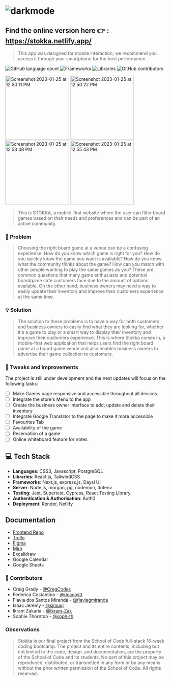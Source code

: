 # ![darkmode](https://user-images.githubusercontent.com/111753918/214645458-2a31bac6-a6bf-454a-afb1-fa52b6f380f6.svg)

## Find the online version here :point_right: : https://stokka.netlify.app/
> This app was designed for mobile interaction; we recommend you access it through your smartphone for the best performance.

![GitHub language count](https://img.shields.io/badge/Languages-3-yellowgreen)
![Frameworks](https://img.shields.io/badge/Frameworks-3-red)
![Libraries](https://img.shields.io/badge/Libraries-2-orange)
![GitHub contributors](https://img.shields.io/badge/Contributors-6-blue)

<img width="200" alt="Screenshot 2023-01-25 at 12 50 11 PM" src="https://user-images.githubusercontent.com/76967175/214610289-d70ff873-8607-45e2-bed5-632e41a947a2.png"> <img width="200" alt="Screenshot 2023-01-25 at 12 50 22 PM" src="https://user-images.githubusercontent.com/76967175/214610482-e4e16374-219c-4f52-9973-9b8c8fcec253.png"> <img width="200" alt="Screenshot 2023-01-25 at 12 53 48 PM" src="https://user-images.githubusercontent.com/76967175/214610952-23408099-dc7d-4f93-92cc-d264dc2c667e.png"> <img width="200" alt="Screenshot 2023-01-25 at 12 55 43 PM" src="https://user-images.githubusercontent.com/76967175/214611452-d252078b-f362-43c2-861e-68fdc4bbd7f8.png">

> This is STOKKA, a mobile-first website where the user can filter board games based on their needs and preferences and can be part of an active community. 

### 🤔 Problem
> Choosing the right board game at a venue can be a confusing experience. How do you know which game is right for you? How do you quickly know the game you want is available? How do you know what the community thinks about the game? How can you match with other people wanting to play the same games as you? These are common questions that many game enthusiasts and potential boardgame cafe customers face due to the amount of options available. On the other hand, business owners may need a way to easily update their inventory and improve their customers experience at the same time. 

### 💡 Solution
> The solution to these problems is to have a way for both customers and business owners to easily find what they are looking for, whether it's a game to play or a smart way to display their inventory and improve their customers experience. This is where Stokka comes in, a mobile-first web application that helps users find the right board game at a board game venue and also enables business owners to advertise their game collection to customers.

### 🔨 Tweaks and improvements

The project is still under development and the next updates will focus on the following tasks:

- [ ] Make Games page responsive and accessible throughout all devices
- [ ] Integrate the store's Menu to the app
- [ ] Create the business owner interface to add, update and delete their inventory
- [ ] Integrate Google Translator to the page to make it more accessible
- [ ] Favourites Tab
- [ ] Availability of the game
- [ ] Reservation of a game
- [ ] Online whiteboard feature for notes

## 💻 Tech Stack

- **Languages**: CSS3, Javascript, PostgreSQL  
- **Libraries**: React.js, TailwindCSS   
- **Frameworks**: Next.js, express.js, Daysi UI    
- **Server**: Node.js, morgan, pg, nodemon, dotenv     
- **Testing**: Jest, Supertest, Cypress, React Testing Library    
- **Authentication & Authorisation**: Auth0    
- **Deployment**: Render, Netlify

## Documentation
- [Frontend Repo](https://github.com/SchoolOfCode/bc13_final-project_front-end-oh-shift)
- [Trello](https://trello.com/b/upXFkDhJ/month-project-oh-shift)
- [Figma](https://www.figma.com/file/Jw7dR2AeXBnpYaAXe5yqtj/Oh-Shift?node-id=0%3A1&t=YmSDWY1KKBriYdmC-1)
- [Miro](https://miro.com/app/board/uXjVP1yHbUU=/?share_link_id=229245606177)
- Excalidraw
- Google Calendar
- Google Sheets

### 🤝 Contributors

- Craig Grady - [@CregCodes](https://github.com/CregCodes)
- Federica Costantino - [@ricacostt](https://github.com/ricacostt)
- Flávia dos Santos Miranda - [@flaviagmiranda](https://github.com/flaviagmiranda)
- Isaac Jeremy - [@sjmugi](https://github.com/sjmugi)
- Ikram Zakaria - [@Ikram-Zak](https://github.com/Ikram-Zak)
- Sophie Thornton - [@soph-th](https://github.com/soph-th)

### Observations 
> Stokka is our final project from the School of Code full-stack 16-week coding bootcamp. The project and its entire contents, including but not limited to the code, design, and documentation, are the property of the School of Code and its students. No part of this project may be reproduced, distributed, or transmitted in any form or by any means without the prior written permission of the School of Code. All rights reserved.
